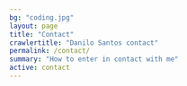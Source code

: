 ```yaml
---
bg: "coding.jpg"
layout: page
title: "Contact"
crawlertitle: "Danilo Santos contact"
permalink: /contact/
summary: "How to enter in contact with me"
active: contact
---
```


